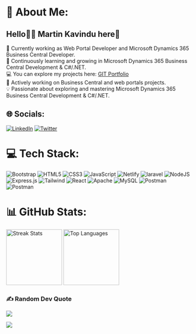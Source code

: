 # 💫 About Me:
## Hello🧑‍💻 Martin Kavindu here🙋

🔭 Currently working as Web Portal Developer and Microsoft Dynamics 365 Business Central Developer.<br>🏫 Continuously learning and growing in Microsoft Dynamics 365 Business Central Development & C#/.NET.<br> 💻 You can explore my projects here: [GIT Portfolio](https://github.com/martinkavindu/)<br>🌱 Actively working on Business Central  and web portals projects.<br>💡 Passionate about exploring and mastering Microsoft Dynamics 365 Business Central Development  & C#/.NET.


## 🌐 Socials:
[![LinkedIn](https://img.shields.io/badge/LinkedIn-%230077B5.svg?logo=linkedin&logoColor=white)](https://linkedin.com/in/martinkavindu) [![Twitter](https://img.shields.io/badge/Twitter-%231DA1F2.svg?logo=Twitter&logoColor=white)](https://twitter.com/fallenherro1) 

# 💻 Tech Stack:
![Bootstrap](https://img.shields.io/badge/Bootstrap-%23ED8B00.svg?style=for-the-badge&logo=Bootstrap&logoColor=white)  ![HTML5](https://img.shields.io/badge/html5-%23E34F26.svg?style=for-the-badge&logo=html5&logoColor=white) ![CSS3](https://img.shields.io/badge/css3-%231572B6.svg?style=for-the-badge&logo=css3&logoColor=white) ![JavaScript](https://img.shields.io/badge/javascript-%23323330.svg?style=for-the-badge&logo=javascript&logoColor=%23F7DF1E) ![Netlify](https://img.shields.io/badge/php-%23000000.svg?style=for-the-badge&logo=php&logoColor=#00C7B7) ![laravel](https://img.shields.io/badge/laravel-%23000000.svg?style=for-the-badge&logo=laravel&logoColor=white) ![NodeJS](https://img.shields.io/badge/node.js-6DA55F?style=for-the-badge&logo=node.js&logoColor=white) ![Express.js](https://img.shields.io/badge/express.js-%23404d59.svg?style=for-the-badge&logo=express&logoColor=%2361DAFB) ![Tailwind](https://img.shields.io/badge/Tailwind-FFF?style=for-the-badge&logo=Tailwind&logoColor=red) ![React](https://img.shields.io/badge/react-%2320232a.svg?style=for-the-badge&logo=react&logoColor=%2361DAFB) ![Apache](https://img.shields.io/badge/apache-%23D42029.svg?style=for-the-badge&logo=apache&logoColor=white) ![MySQL](https://img.shields.io/badge/mysql-%2300f.svg?style=for-the-badge&logo=mysql&logoColor=white) ![Postman](https://img.shields.io/badge/Postman-FF6C37?style=for-the-badge&logo=postman&logoColor=white)![Postman](https://img.shields.io/badge/bc365-dotNET-FF6C37?style=for-the-badge&logo=BC365&C#/.NET&logoColor=blue) 


# 📊 GitHub Stats:

<div>
  <img src="https://github-readme-streak-stats.herokuapp.com/?user=martinkavindu&theme=radical&hide_border=false" alt="Streak Stats" height="150"/>
  <img src="https://github-readme-stats.vercel.app/api/top-langs/?username=martinkavindu&theme=radical&hide_border=false&include_all_commits=true&count_private=true&layout=compact" alt="Top Languages" height="150"/>
  </div>
  

### ✍️ Random Dev Quote
![](https://quotes-github-readme.vercel.app/api?type=horizontal&theme=radical)


[![](https://visitcount.itsvg.in/api?id=martinkavindu&icon=5&color=0)](https://visitcount.itsvg.in)



  
